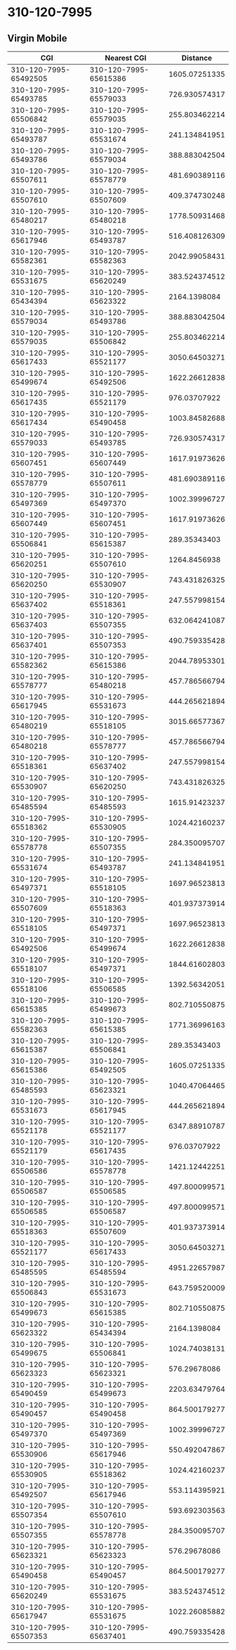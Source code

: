 # 310-120-7995
## Virgin Mobile


| CGI | Nearest CGI | Distance |
|-----|-------------|----------|
| 310-120-7995-65492505 | 310-120-7995-65615386 | 1605.07251335 |
| 310-120-7995-65493785 | 310-120-7995-65579033 | 726.930574317 |
| 310-120-7995-65506842 | 310-120-7995-65579035 | 255.803462214 |
| 310-120-7995-65493787 | 310-120-7995-65531674 | 241.134841951 |
| 310-120-7995-65493786 | 310-120-7995-65579034 | 388.883042504 |
| 310-120-7995-65507611 | 310-120-7995-65578779 | 481.690389116 |
| 310-120-7995-65507610 | 310-120-7995-65507609 | 409.374730248 |
| 310-120-7995-65480217 | 310-120-7995-65480218 | 1778.50931468 |
| 310-120-7995-65617946 | 310-120-7995-65493787 | 516.408126309 |
| 310-120-7995-65582361 | 310-120-7995-65582363 | 2042.99058431 |
| 310-120-7995-65531675 | 310-120-7995-65620249 | 383.524374512 |
| 310-120-7995-65434394 | 310-120-7995-65623322 | 2164.1398084 |
| 310-120-7995-65579034 | 310-120-7995-65493786 | 388.883042504 |
| 310-120-7995-65579035 | 310-120-7995-65506842 | 255.803462214 |
| 310-120-7995-65617433 | 310-120-7995-65521177 | 3050.64503271 |
| 310-120-7995-65499674 | 310-120-7995-65492506 | 1622.26612838 |
| 310-120-7995-65617435 | 310-120-7995-65521179 | 976.03707922 |
| 310-120-7995-65617434 | 310-120-7995-65490458 | 1003.84582688 |
| 310-120-7995-65579033 | 310-120-7995-65493785 | 726.930574317 |
| 310-120-7995-65607451 | 310-120-7995-65607449 | 1617.91973626 |
| 310-120-7995-65578779 | 310-120-7995-65507611 | 481.690389116 |
| 310-120-7995-65497369 | 310-120-7995-65497370 | 1002.39996727 |
| 310-120-7995-65607449 | 310-120-7995-65607451 | 1617.91973626 |
| 310-120-7995-65506841 | 310-120-7995-65615387 | 289.35343403 |
| 310-120-7995-65620251 | 310-120-7995-65507610 | 1264.8456938 |
| 310-120-7995-65620250 | 310-120-7995-65530907 | 743.431826325 |
| 310-120-7995-65637402 | 310-120-7995-65518361 | 247.557998154 |
| 310-120-7995-65637403 | 310-120-7995-65507355 | 632.064241087 |
| 310-120-7995-65637401 | 310-120-7995-65507353 | 490.759335428 |
| 310-120-7995-65582362 | 310-120-7995-65615386 | 2044.78953301 |
| 310-120-7995-65578777 | 310-120-7995-65480218 | 457.786566794 |
| 310-120-7995-65617945 | 310-120-7995-65531673 | 444.265621894 |
| 310-120-7995-65480219 | 310-120-7995-65518105 | 3015.66577367 |
| 310-120-7995-65480218 | 310-120-7995-65578777 | 457.786566794 |
| 310-120-7995-65518361 | 310-120-7995-65637402 | 247.557998154 |
| 310-120-7995-65530907 | 310-120-7995-65620250 | 743.431826325 |
| 310-120-7995-65485594 | 310-120-7995-65485593 | 1615.91423237 |
| 310-120-7995-65518362 | 310-120-7995-65530905 | 1024.42160237 |
| 310-120-7995-65578778 | 310-120-7995-65507355 | 284.350095707 |
| 310-120-7995-65531674 | 310-120-7995-65493787 | 241.134841951 |
| 310-120-7995-65497371 | 310-120-7995-65518105 | 1697.96523813 |
| 310-120-7995-65507609 | 310-120-7995-65518363 | 401.937373914 |
| 310-120-7995-65518105 | 310-120-7995-65497371 | 1697.96523813 |
| 310-120-7995-65492506 | 310-120-7995-65499674 | 1622.26612838 |
| 310-120-7995-65518107 | 310-120-7995-65497371 | 1844.61602803 |
| 310-120-7995-65518106 | 310-120-7995-65506585 | 1392.56342051 |
| 310-120-7995-65615385 | 310-120-7995-65499673 | 802.710550875 |
| 310-120-7995-65582363 | 310-120-7995-65615385 | 1771.36996163 |
| 310-120-7995-65615387 | 310-120-7995-65506841 | 289.35343403 |
| 310-120-7995-65615386 | 310-120-7995-65492505 | 1605.07251335 |
| 310-120-7995-65485593 | 310-120-7995-65623321 | 1040.47064465 |
| 310-120-7995-65531673 | 310-120-7995-65617945 | 444.265621894 |
| 310-120-7995-65521178 | 310-120-7995-65521177 | 6347.88910787 |
| 310-120-7995-65521179 | 310-120-7995-65617435 | 976.03707922 |
| 310-120-7995-65506586 | 310-120-7995-65578778 | 1421.12442251 |
| 310-120-7995-65506587 | 310-120-7995-65506585 | 497.800099571 |
| 310-120-7995-65506585 | 310-120-7995-65506587 | 497.800099571 |
| 310-120-7995-65518363 | 310-120-7995-65507609 | 401.937373914 |
| 310-120-7995-65521177 | 310-120-7995-65617433 | 3050.64503271 |
| 310-120-7995-65485595 | 310-120-7995-65485594 | 4951.22657987 |
| 310-120-7995-65506843 | 310-120-7995-65531673 | 643.759520009 |
| 310-120-7995-65499673 | 310-120-7995-65615385 | 802.710550875 |
| 310-120-7995-65623322 | 310-120-7995-65434394 | 2164.1398084 |
| 310-120-7995-65499675 | 310-120-7995-65506841 | 1024.74038131 |
| 310-120-7995-65623323 | 310-120-7995-65623321 | 576.29678086 |
| 310-120-7995-65490459 | 310-120-7995-65499673 | 2203.63479764 |
| 310-120-7995-65490457 | 310-120-7995-65490458 | 864.500179277 |
| 310-120-7995-65497370 | 310-120-7995-65497369 | 1002.39996727 |
| 310-120-7995-65530906 | 310-120-7995-65617946 | 550.492047867 |
| 310-120-7995-65530905 | 310-120-7995-65518362 | 1024.42160237 |
| 310-120-7995-65492507 | 310-120-7995-65617946 | 553.114395921 |
| 310-120-7995-65507354 | 310-120-7995-65507610 | 593.692303563 |
| 310-120-7995-65507355 | 310-120-7995-65578778 | 284.350095707 |
| 310-120-7995-65623321 | 310-120-7995-65623323 | 576.29678086 |
| 310-120-7995-65490458 | 310-120-7995-65490457 | 864.500179277 |
| 310-120-7995-65620249 | 310-120-7995-65531675 | 383.524374512 |
| 310-120-7995-65617947 | 310-120-7995-65531675 | 1022.26085882 |
| 310-120-7995-65507353 | 310-120-7995-65637401 | 490.759335428 |
